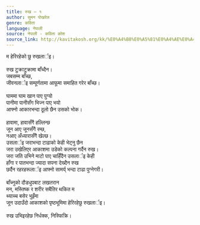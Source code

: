 ```yaml
---
title: रुख – १
author: सुमन पोखरेल
genre: कविता
language: नेपाली
source: नेपाली - कविता कोश
source_link: http://kavitakosh.org/kk/%E0%A4%B8%E0%A5%81%E0%A4%AE%E0%A4%A8_%E0%A4%AA%E0%A5%8B%E0%A4%96%E0%A4%B0%E0%A5%87%E0%A4%B2
---
```


म हेरिरहेको छु रुखलार्इ।  
   
रुख टुक्राटुक्रामा बाँच्दैन।  
जबसम्म बाँच्छ,  
जीवनलार्इ सम्पूर्णतामा आफूमा समाहित गरेर बाँच्छ।  
   
घाममा घाम खान पाए पुग्यो  
पानीमा पानीसँग भिज्न पाए भयो  
आफ्नो आकारभन्दा ठूलो छैन उसको भोक।  
   
हावामा, हावासँगै हल्लिन्छ  
जून आए जूनसँगै रम्छ,  
नआए अँध्यारासँगै खेल्छ।  
उसलार्इ जराभन्दा टाढाको केही भेट्‍नु छैन  
जरा उखेलिएर आकाशमा उडेको कल्पना गर्दैन रुख।  
जरा जति उभिने माटो पाए चाहिँदैन उसलार्इ केही  
हाँगा र पातभन्दा ज्यादा सपना देख्दैन रुख  
छर्दैन रहरहरूलार्इ आफ्नो सामर्य् भन्दा टाढा पुग्नेगरी।  
   
बाँच्नुको दौडधुपबाट लखतरान  
मन, मस्तिष्क र शरीर सबैतिर थकित म  
थ्याच्च बसेर भुइँमा  
जून उदाउँदो आकाशको पृष्ठभूमिमा हेरिरहेछु रुखलार्इ।  
   
रुख उभिइरहेछ निर्धक्क, निस्फिक्रि।

